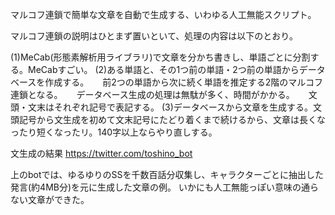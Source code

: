 マルコフ連鎖で簡単な文章を自動で生成する、いわゆる人工無能スクリプト。

マルコフ連鎖の説明はひとまず置いといて、処理の内容は以下のとおり。

(1)MeCab(形態素解析用ライブラリ)で文章を分かち書きし、単語ごとに分割する。MeCabすごい。
(2)ある単語と、その1つ前の単語・2つ前の単語からデータベースを作成する。
　 前2つの単語から次に続く単語を推定する2階のマルコフ連鎖となる。
　 データベース生成の処理は無駄が多く、時間がかかる。
　 文頭・文末はそれぞれ記号で表記する。
(3)データベースから文章を生成する。文頭記号から文生成を初めて文末記号にたどり着くまで続けるから、文章は長くなったり短くなったリ。140字以上ならやり直しする。

文生成の結果
https://twitter.com/toshino_bot

上のbotでは、ゆるゆりのSSを千数百話分収集し、キャラクターごとに抽出した発言(約4MB分)を元に生成した文章の例。
いかにも人工無能っぽい意味の通らない文章ができた。
